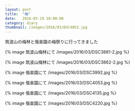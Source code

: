 ```yaml
---
layout: post
title:  "梅"
date:   2016-03-19 10:00:00
category: diary
thumbnail: /images/2016/03/DSC4053.jpg
---
```


筑波山の梅林と偕楽園の梅祭りに行ってきました

{% image 筑波山梅林にて /images/2016/03/DSC3881-2.jpg %}

{% image 筑波山梅林にて /images/2016/03/DSC3862-2.jpg %}

{% image 偕楽園にて /images/2016/03/DSC3992.jpg %}

{% image 偕楽園にて /images/2016/03/DSC4053.jpg %}

{% image 偕楽園にて /images/2016/03/DSC4135.jpg %}

{% image 偕楽園にて /images/2016/03/DSC4220.jpg %}
